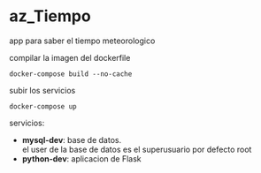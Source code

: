 # az_Tiempo
 app para saber el tiempo meteorologico

compilar la imagen del dockerfile
 ```
 docker-compose build --no-cache
 ```

subir los servicios

```
docker-compose up
```

servicios:  
-   **mysql-dev**: base de datos.  
    el user de la base de datos es el superusuario por defecto root
-  **python-dev**: aplicacion de Flask